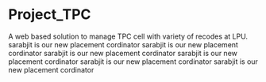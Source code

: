 # Project_TPC
 A web based solution to manage TPC cell with variety of recodes at LPU.
sarabjit is our new placement cordinator
sarabjit is our new placement cordinator
sarabjit is our new placement cordinator
sarabjit is our new placement cordinator
sarabjit is our new placement cordinator
sarabjit is our new placement cordinator